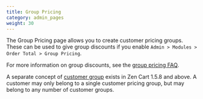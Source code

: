 ```yaml
---
title: Group Pricing
category: admin_pages
weight: 30
---
```


The Group Pricing page allows you to create customer pricing groups.  These can be 
used to give group discounts if you enable `Admin > Modules > Order Total > Group Pricing`. 

For more information on group discounts, see the [group pricing FAQ](/user/order_total/group_pricing/). 

A separate concept of [customer group](/user/admin_pages/customers/customer_groups/) exists in Zen Cart 1.5.8 and above. A customer may only belong to a single customer pricing group, but may belong to any number of customer groups. 
